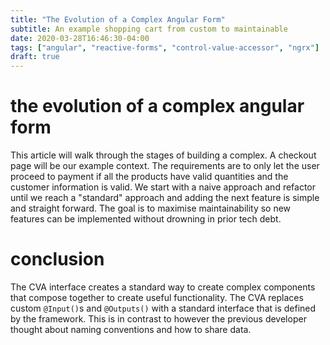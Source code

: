 ```yaml
---
title: "The Evolution of a Complex Angular Form"
subtitle: An example shopping cart from custom to maintainable
date: 2020-03-28T16:46:30-04:00
tags: ["angular", "reactive-forms", "control-value-accessor", "ngrx"]
draft: true
---
```


# the evolution of a complex angular form
This article will walk through the stages of building a complex. A checkout page will be our example context.
The requirements are to only let the user proceed to payment if all the products have valid quantities and the customer information is valid.
We start with a naive approach and refactor until we reach a "standard" approach and adding the next feature is simple and straight forward.
The goal is to maximise maintainability so new features can be implemented without drowning in prior tech debt.

# conclusion
The CVA interface creates a standard way to create complex components that compose together to create useful functionality.
The CVA replaces custom `@Input()`s and `@Outputs()` with a standard interface that is defined by the framework. 
This is in contrast to however the previous developer thought about naming conventions and how to share data.


